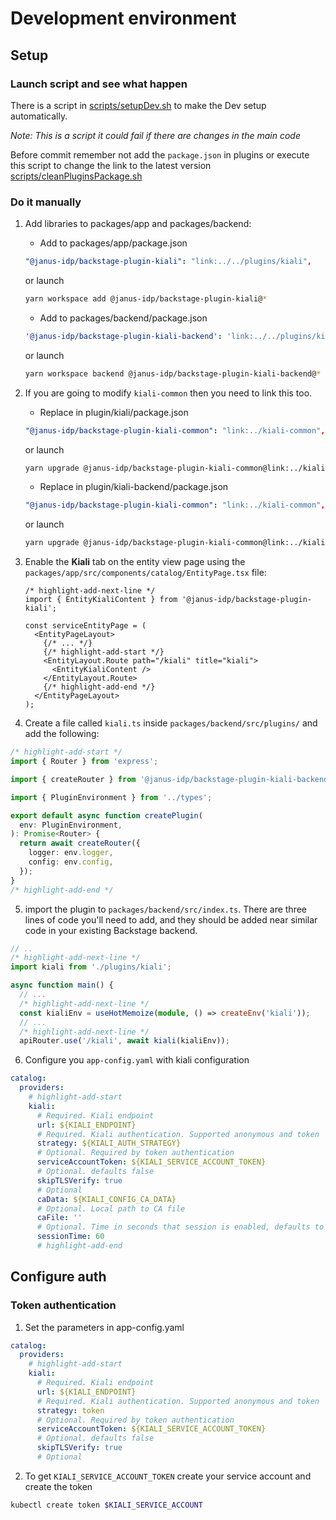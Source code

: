 # Development environment

## Setup

### Launch script and see what happen

There is a script in [scripts/setupDev.sh](./scripts/setupDev.sh) to make the Dev setup automatically.

_Note: This is a script it could fail if there are changes in the main code_

Before commit remember not add the `package.json` in plugins or execute this script to change the link to the latest version [scripts/cleanPluginsPackage.sh](./scripts/cleanPluginsPackage.sh)

### Do it manually

1. Add libraries to packages/app and packages/backend:

   - Add to packages/app/package.json

   ```yaml title="packages/app/pacakge.json"
   "@janus-idp/backstage-plugin-kiali": "link:../../plugins/kiali",
   ```

   or launch

   ```bash
   yarn workspace add @janus-idp/backstage-plugin-kiali@*
   ```

   - Add to packages/backend/package.json

   ```yaml title="packages/app/pacakge.json"
   '@janus-idp/backstage-plugin-kiali-backend': 'link:../../plugins/kiali-backend'
   ```

   or launch

   ```bash
   yarn workspace backend @janus-idp/backstage-plugin-kiali-backend@*
   ```

2. If you are going to modify `kiali-common` then you need to link this too.

   - Replace in plugin/kiali/package.json

   ```yaml title="plugin/kiali/package.json"
   "@janus-idp/backstage-plugin-kiali-common": "link:../kiali-common",
   ```

   or launch

   ```bash
   yarn upgrade @janus-idp/backstage-plugin-kiali-common@link:../kiali-common
   ```

   - Replace in plugin/kiali-backend/package.json

   ```yaml title="plugin/kiali-backend/package.json"
   "@janus-idp/backstage-plugin-kiali-common": "link:../kiali-common",
   ```

   or launch

   ```bash
   yarn upgrade @janus-idp/backstage-plugin-kiali-common@link:../kiali-common
   ```

3. Enable the **Kiali** tab on the entity view page using the `packages/app/src/components/catalog/EntityPage.tsx` file:

   ```tsx title="packages/app/src/components/catalog/EntityPage.tsx"
   /* highlight-add-next-line */
   import { EntityKialiContent } from '@janus-idp/backstage-plugin-kiali';

   const serviceEntityPage = (
     <EntityPageLayout>
       {/* ... */}
       {/* highlight-add-start */}
       <EntityLayout.Route path="/kiali" title="kiali">
         <EntityKialiContent />
       </EntityLayout.Route>
       {/* highlight-add-end */}
     </EntityPageLayout>
   );
   ```

4. Create a file called `kiali.ts` inside `packages/backend/src/plugins/` and add the following:

```ts
/* highlight-add-start */
import { Router } from 'express';

import { createRouter } from '@janus-idp/backstage-plugin-kiali-backend';

import { PluginEnvironment } from '../types';

export default async function createPlugin(
  env: PluginEnvironment,
): Promise<Router> {
  return await createRouter({
    logger: env.logger,
    config: env.config,
  });
}
/* highlight-add-end */
```

5. import the plugin to `packages/backend/src/index.ts`. There are three lines of code you'll need to add, and they should be added near similar code in your existing Backstage backend.

```typescript title="packages/backend/src/index.ts"
// ..
/* highlight-add-next-line */
import kiali from './plugins/kiali';

async function main() {
  // ...
  /* highlight-add-next-line */
  const kialiEnv = useHotMemoize(module, () => createEnv('kiali'));
  // ...
  /* highlight-add-next-line */
  apiRouter.use('/kiali', await kiali(kialiEnv));
```

6. Configure you `app-config.yaml` with kiali configuration

```yaml
catalog:
  providers:
    # highlight-add-start
    kiali:
      # Required. Kiali endpoint
      url: ${KIALI_ENDPOINT}
      # Required. Kiali authentication. Supported anonymous and token
      strategy: ${KIALI_AUTH_STRATEGY}
      # Optional. Required by token authentication
      serviceAccountToken: ${KIALI_SERVICE_ACCOUNT_TOKEN}
      # Optional. defaults false
      skipTLSVerify: true
      # Optional
      caData: ${KIALI_CONFIG_CA_DATA}
      # Optional. Local path to CA file
      caFile: ''
      # Optional. Time in seconds that session is enabled, defaults to 1 minute.
      sessionTime: 60
      # highlight-add-end
```

## Configure auth

### Token authentication

1. Set the parameters in app-config.yaml

```yaml
catalog:
  providers:
    # highlight-add-start
    kiali:
      # Required. Kiali endpoint
      url: ${KIALI_ENDPOINT}
      # Required. Kiali authentication. Supported anonymous and token
      strategy: token
      # Optional. Required by token authentication
      serviceAccountToken: ${KIALI_SERVICE_ACCOUNT_TOKEN}
      # Optional. defaults false
      skipTLSVerify: true
      # Optional
```

2. To get `KIALI_SERVICE_ACCOUNT_TOKEN` create your service account and create the token

```bash
kubectl create token $KIALI_SERVICE_ACCOUNT
```
